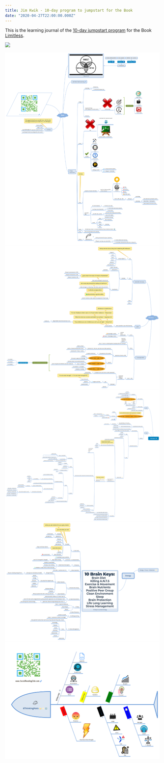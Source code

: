 ```yaml
---
title: Jim Kwik - 10-day program to jumpstart for the Book
date: "2020-04-27T22:00:00.000Z"
---
```

This is the learning journal of the [10-day jumpstart program](https://www.kwiklearningonline.com/) for the Book [Limitless](https://amzn.to/35bNxjW).

<a href="https://www.amazon.ca/Limitless-Upgrade-Anything-Faster-Exceptional-ebook/dp/B082ZQDH63/ref=as_li_ss_il?crid=3RKI5Z1SYTXTH&keywords=limitless+jim+kwik&qid=1588048193&s=books&sprefix=limitless,aps,193&sr=1-1&linkCode=li3&tag=canadareadingclub-20&linkId=d655fe68dcac01650ef463c9279f6764&language=en_CA" target="_blank"><img border="0" src="//ws-na.amazon-adsystem.com/widgets/q?_encoding=UTF8&ASIN=B082ZQDH63&Format=_SL250_&ID=AsinImage&MarketPlace=CA&ServiceVersion=20070822&WS=1&tag=canadareadingclub-20&language=en_CA" ><img src="https://ir-ca.amazon-adsystem.com/e/ir?t=canadareadingclub-20&language=en_CA&l=li3&o=15&a=B082ZQDH63" width="1" height="1" border="0" alt="" style="border:none !important; margin:0px !important;" /></a>

![Overview](Brain.svg "Overview")
![Mindset](Mindset.svg "Mindset")
![Motivation](Motivation.svg "Motivation")
![Energy](Energy.svg "Energy")
![6 Thinking Hats](6ThinkingHats.svg "6 Thinking Hats by Edward de Bono")
